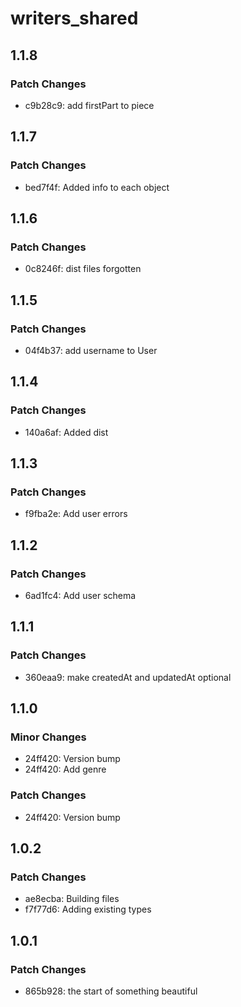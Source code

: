 # writers_shared

## 1.1.8

### Patch Changes

- c9b28c9: add firstPart to piece

## 1.1.7

### Patch Changes

- bed7f4f: Added info to each object

## 1.1.6

### Patch Changes

- 0c8246f: dist files forgotten

## 1.1.5

### Patch Changes

- 04f4b37: add username to User

## 1.1.4

### Patch Changes

- 140a6af: Added dist

## 1.1.3

### Patch Changes

- f9fba2e: Add user errors

## 1.1.2

### Patch Changes

- 6ad1fc4: Add user schema

## 1.1.1

### Patch Changes

- 360eaa9: make createdAt and updatedAt optional

## 1.1.0

### Minor Changes

- 24ff420: Version bump
- 24ff420: Add genre

### Patch Changes

- 24ff420: Version bump

## 1.0.2

### Patch Changes

- ae8ecba: Building files
- f7f77d6: Adding existing types

## 1.0.1

### Patch Changes

- 865b928: the start of something beautiful
